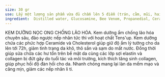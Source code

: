 ```yaml
---
size: 30 gr
use: Lấy một lượng sản phẩm vừa đủ chấm lên 5 điểm (trán, cằm, mũi, hai má) và thoa đều. Sử dụng ngày 2 lần (sáng và tối).
ingredient:  Distilled water, Glucosamine, Bee Venom, Propanediol, Ceramide 3, Ceramide 6 II, Ceramide 1, Phytosphingosine, Cholesterol,Ten's up (Cichorium Intybus (Chicory) Root Oligosacchar, Caesalpinia Spinosa Gum , Glycerin), Tetradecyl Aminobutyroylvalylaminobutyric Urea Trifluoroacetate, Magnesium Chloride, Dimethicone (and) Aqua (and) Glycerin (and) Pentylene glycol (and) Dimethicone/Vinyl Dimethicone Crosspolymer (and) Amodimethicone (and) Carbomer (and) Phenoxyethanol (and) Sodium Hydroxide (and) Disodium EDTA, Tocopherol, Sodium Hyaluronate, Sea Kelp extract, Niacinamide, Panthenol, Allantoin, Caprilic Triglyceride, Hydroxyethylacrylate / sodium acryloyldimethyltaurate copolymer, Hydrogenatedpolydecene, Polysorbate 80, Saliguard, Fragrance.
---
```

KEM DƯỠNG NỌC ONG CHỐNG LÃO HÓA. Kem dưỡng ẩm chống lão hóa chuyên sâu, đảo ngược nếp nhăn tức thì với hoạt chất Tens'up. Kem dưỡng chứa các phức hợp Ceramide và Cholesterol giúp giữ độ ẩm lý tưởng cho da lên tới 72h, giảm tình trạng da khô, thô sần và sạm do mất nước. Đồng thời giúp sửa chữa các hư tổn trên bề mặt da cùng các lớp sợi elastin và collagen bị đứt gãy do tuổi tác và môi trường, kích thích tăng sinh collagen, giúp phục hồi độ đàn hồi cho da. Nhanh chóng mang lại làn da mềm mạo và căng mịn, giảm các nếp nhăn li ti.
